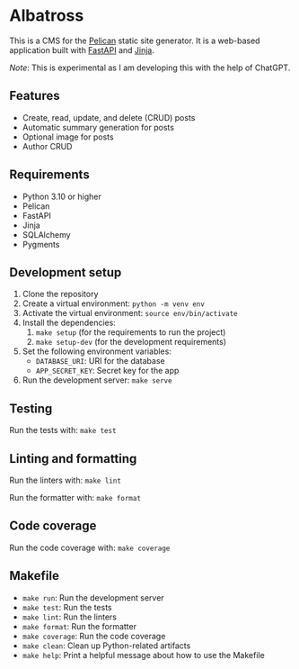 # Albatross

This is a CMS for the [Pelican](https://blog.getpelican.com/) static site generator. It is a web-based application built with [FastAPI](https://fastapi.tiangolo.com/) and [Jinja](https://jinja.palletsprojects.com/).

*Note*: This is experimental as I am developing this with the help of ChatGPT.

## Features

- Create, read, update, and delete (CRUD) posts
- Automatic summary generation for posts
- Optional image for posts
- Author CRUD

## Requirements

- Python 3.10 or higher
- Pelican
- FastAPI
- Jinja
- SQLAlchemy
- Pygments

## Development setup

1. Clone the repository
2. Create a virtual environment: `python -m venv env`
3. Activate the virtual environment: `source env/bin/activate`
4. Install the dependencies:
    1. `make setup` (for the requirements to run the project)
    2. `make setup-dev` (for the development requirements)
5. Set the following environment variables:
   - `DATABASE_URI`: URI for the database
   - `APP_SECRET_KEY`: Secret key for the app
6. Run the development server: `make serve`

## Testing

Run the tests with: `make test`

## Linting and formatting

Run the linters with: `make lint`

Run the formatter with: `make format`

## Code coverage

Run the code coverage with: `make coverage`

## Makefile

- `make run`: Run the development server
- `make test`: Run the tests
- `make lint`: Run the linters
- `make format`: Run the formatter
- `make coverage`: Run the code coverage
- `make clean`: Clean up Python-related artifacts
- `make help`: Print a helpful message about how to use the Makefile

